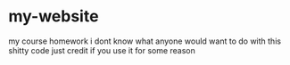 # my-website
my course homework 
i dont know what anyone would want to do with this shitty code just credit if you use it for some reason 
 
